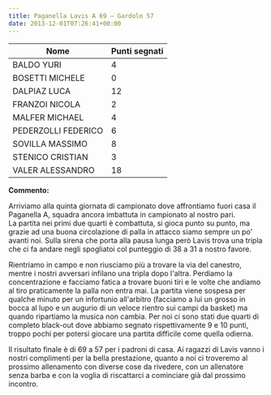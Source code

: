 ```yaml
---
title: Paganella Lavis A 69 – Gardolo 57
date: 2013-12-01T07:26:41+00:00
---
```

| **Nome** | **Punti segnati** |
| -------- | ----------------- |
| BALDO YURI | 4 |
| BOSETTI MICHELE | 0 |
| DALPIAZ LUCA | 12 |
| FRANZOI NICOLA | 2 |
| MALFER MICHAEL | 4 |
| PEDERZOLLI FEDERICO | 6 |
| SOVILLA MASSIMO | 8 |
| STENICO CRISTIAN | 3 |
| VALER ALESSANDRO | 18 |

**Commento:**

Arriviamo alla quinta giornata di campionato dove affrontiamo fuori casa il Paganella A, squadra ancora imbattuta in campionato al nostro pari.  
La partita nei primi due quarti è combattuta, si gioca punto su punto, ma grazie ad una buona circolazione di palla in attacco siamo sempre un po' avanti noi. Sulla sirena che porta alla pausa lunga però Lavis trova una tripla che ci fa andare negli spogliatoi col punteggio di 38 a 31 a nostro favore.

Rientriamo in campo e non riusciamo più a trovare la via del canestro, mentre i nostri avversari infilano una tripla dopo l'altra. Perdiamo la concentrazione e facciamo fatica a trovare buoni tiri e le volte che andiamo al tiro praticamente la palla non entra mai. La partita viene sospesa per qualche minuto per un infortunio all'arbitro (facciamo a lui un grosso in bocca al lupo e un augurio di un veloce rientro sui campi da basket) ma quando ripartiamo la musica non cambia. Per noi ci sono stati due quarti di completo black-out dove abbiamo segnato rispettivamente 9 e 10 punti, troppo pochi per potersi giocare una partita difficile come quella odierna.

Il risultato finale è di 69 a 57 per i padroni di casa. Ai ragazzi di Lavis vanno i nostri complimenti per la bella prestazione, quanto a noi ci troveremo al prossimo allenamento con diverse cose da rivedere, con un allenatore senza barba e con la voglia di riscattarci a cominciare già dal prossimo incontro.